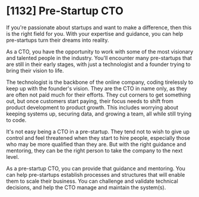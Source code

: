 # [1132] Pre-Startup CTO

If you're passionate about startups and want to make a difference, then this is the right field for you. With your expertise and guidance, you can help pre-startups turn their dreams into reality.

As a CTO, you have the opportunity to work with some of the most visionary and talented people in the industry. You'll encounter many pre-startups that are still in their early stages, with just a technologist and a founder trying to bring their vision to life.

The technologist is the backbone of the online company, coding tirelessly to keep up with the founder's vision. They are the CTO in name only, as they are often not paid much for their efforts. They cut corners to get something out, but once customers start paying, their focus needs to shift from product development to product growth. This includes worrying about keeping systems up, securing data, and growing a team, all while still trying to code.

It's not easy being a CTO in a pre-startup. They tend not to wish to give up control and feel threatened when they start to hire people, especially those who may be more qualified than they are. But with the right guidance and mentoring, they can be the right person to take the company to the next level.

As a pre-startup CTO, you can provide that guidance and mentoring. You can help pre-startups establish processes and structures that will enable them to scale their business. You can challenge and validate technical decisions, and help the CTO manage and maintain the system(s).

